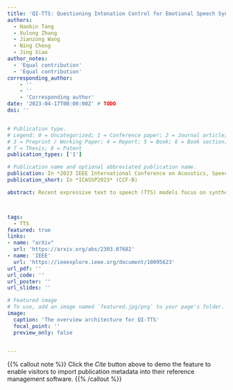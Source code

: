 ```yaml
---
title: 'QI-TTS: Questioning Intonation Control for Emotional Speech Synthesis'
authors:
  - Haobin Tang
  - Xulong Zhang
  - Jianzong Wang
  - Ning Cheng
  - Jing Xiao 
author_notes:
  - 'Equal contribution'
  - 'Equal contribution'
corresponding_author:
    - ''
    - ''
    - 'Corresponding author'
date: '2023-04-17T00:00:00Z' # TODO
doi: ''


# Publication type.
# Legend: 0 = Uncategorized; 1 = Conference paper; 2 = Journal article;
# 3 = Preprint / Working Paper; 4 = Report; 5 = Book; 6 = Book section;
# 7 = Thesis; 8 = Patent
publication_types: ['1']

# Publication name and optional abbreviated publication name.
publication: In *2023 IEEE International Conference on Acoustics, Speech and Signal Processing*
publication_short: In *ICASSP2023* (CCF-B)

abstract: Recent expressive text to speech (TTS) models focus on synthesizing emotional speech, but some fine-grained styles such as intonation are neglected. In this paper, we propose QI-TTS which aims to better transfer and control intonation to further deliver the speaker's questioning intention while transferring emotion from reference speech. We propose a multi-style extractor to extract style embedding from two different levels. While the sentence level represents emotion, the final syllable level represents intonation. For fine-grained intonation control, we use relative attributes to represent intonation intensity at the syllable level.Experiments have validated the effectiveness of QI-TTS for improving intonation expressiveness in emotional speech synthesis.



tags:
  - TTS
featured: true
links:
- name: "arXiv"
  url: 'https://arxiv.org/abs/2303.07682'
- name: 'IEEE'
  url: 'https://ieeexplore.ieee.org/document/10095623'
url_pdf: ''
url_code: ''
url_poster: ''
url_slides: ''

# Featured image
# To use, add an image named `featured.jpg/png` to your page's folder.
image:
  caption: 'The overview architecture for QI-TTS'
  focal_point: ''
  preview_only: false


---
```


{{% callout note %}}
Click the _Cite_ button above to demo the feature to enable visitors to import publication metadata into their reference management software.
{{% /callout %}}

